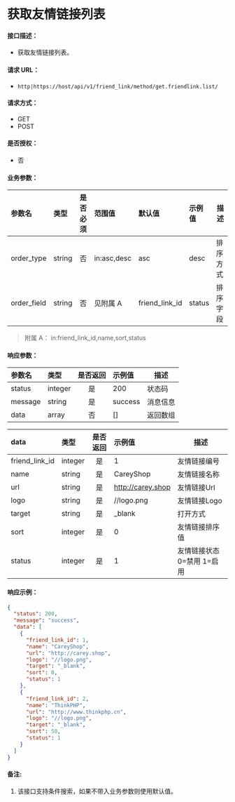 # 获取友情链接列表

#### 接口描述：
- 获取友情链接列表。

#### 请求 URL：
- `http|https://host/api/v1/friend_link/method/get.friendlink.list/`

#### 请求方式：
- GET
- POST

#### 是否授权：
- 否

#### 业务参数：
|参数名|类型|是否必须|范围值|默认值|示例值|描述|
|:----|:---|:---:|:-----|:-----|:-----|-----|
|order_type |string |否 |in:asc,desc |asc |desc |排序方式 |
|order_field |string |否 |见附属 A |friend_link_id |status |排序字段 |

> 附属 A：
in:friend_link_id,name,sort,status

#### 响应参数：
|参数名|类型|是否返回|示例值|描述|
|:-----|:-----|:---:|:-----|-----|
|status |integer |是 |200 |状态码 |
|message |string |是 |success |消息信息 |
|data |array |否 |[] |返回数组 |

|data|类型|是否返回|示例值|描述|
|:-----|:-----|:---:|:-----|-----|
|friend_link_id |integer |是 |1 |友情链接编号 |
|name |string |是 |CareyShop |友情链接名称 |
|url |string |是 |http://carey.shop |友情链接Url |
|logo |string |是 |//logo.png |友情链接Logo |
|target |string |是 |_blank |打开方式 |
|sort |integer |是 |0 |友情链接排序值 |
|status |integer |是 |1 |友情链接状态 0=禁用 1=启用 |

#### 响应示例：
```json
{
  "status": 200,
  "message": "success",
  "data": [
    {
      "friend_link_id": 1,
      "name": "CareyShop",
      "url": "http://carey.shop",
      "logo": "//logo.png",
      "target": "_blank",
      "sort": 0,
      "status": 1
    },
    {
      "friend_link_id": 2,
      "name": "ThinkPHP",
      "url": "http://www.thinkphp.cn",
      "logo": "//logo.png",
      "target": "_blank",
      "sort": 50,
      "status": 1
    }
  ]
}
```

#### 备注:
1. 该接口支持条件搜索，如果不带入业务参数则使用默认值。